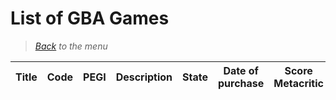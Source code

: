 # List of GBA Games


> *[Back](../games.md) to the menu*



| Title | Code | PEGI | Description |  State | Date of purchase | Score Metacritic | 
| --- | --- | --- | --- | --- | --- | --- |
